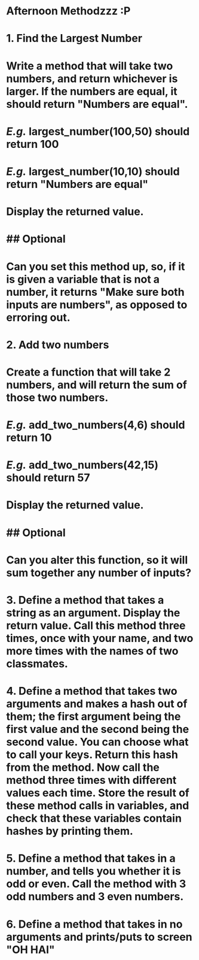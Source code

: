 # Afternoon Methodzzz :P

# 1. Find the Largest Number
# Write a method that will take two numbers, and return whichever is larger. If the numbers are equal, it should return "Numbers are equal".
# *E.g.* largest_number(100,50) should return 100
# *E.g.* largest_number(10,10) should return "Numbers are equal"
# Display the returned value.

# ## Optional
# Can you set this method up, so, if it is given a variable that is not a number, it returns "Make sure both inputs are numbers", as opposed to erroring out.

# 2. Add two numbers
# Create a function that will take 2 numbers, and will return the sum of those two numbers.
# *E.g.* add_two_numbers(4,6) should return 10
# *E.g.* add_two_numbers(42,15) should return 57
# Display the returned value.

# ## Optional
# Can you alter this function, so it will sum together any number of inputs?

# 3. Define a method that takes a string as an argument. Display the return value. Call this method three times, once with your name, and two more times with the names of two classmates.

# 4. Define a method that takes two arguments and makes a hash out of them; the first argument being the first value and the second being the second value. You can choose what to call your keys. Return this hash from the method. Now call the method three times with different values each time. Store the result of these method calls in variables, and check that these variables contain hashes by printing them.

# 5. Define a method that takes in a number, and tells you whether it is odd or even. Call the method with 3 odd numbers and 3 even numbers.

# 6. Define a method that takes in no arguments and prints/puts to screen "OH HAI"
